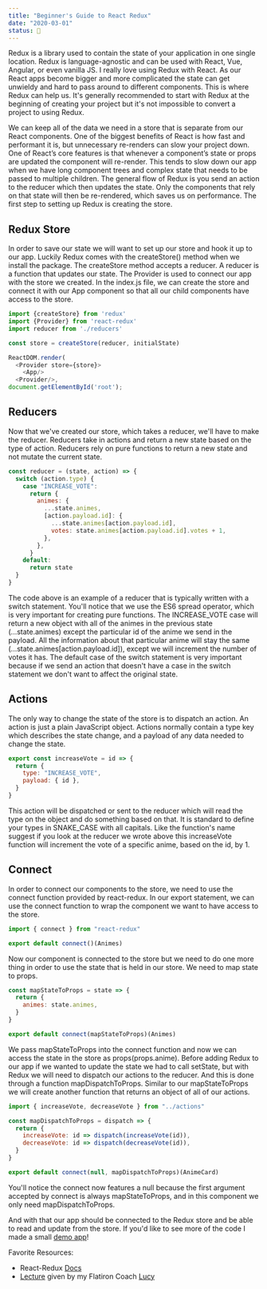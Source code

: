 ```yaml
---
title: "Beginner's Guide to React Redux"
date: "2020-03-01"
status: 🌸
---
```


Redux is a library used to contain the state of your application in one single location. Redux is language-agnostic and can be used with React, Vue, Angular, or even vanilla JS. I really love using Redux with React. As our React apps become bigger and more complicated the state can get unwieldy and hard to pass around to different components. This is where Redux can help us. It's generally recommended to start with Redux at the beginning of creating your project but it's not impossible to convert a project to using Redux.

We can keep all of the data we need in a store that is separate from our React components. One of the biggest benefits of React is how fast and performant it is, but unnecessary re-renders can slow your project down. One of React’s core features is that whenever a component’s state or props are updated the component will re-render. This tends to slow down our app when we have long component trees and complex state that needs to be passed to multiple children. The general flow of Redux is you send an action to the reducer which then updates the state. Only the components that rely on that state will then be re-rendered, which saves us on performance. The first step to setting up Redux is creating the store.

## Redux Store

In order to save our state we will want to set up our store and hook it up to our app. Luckily Redux comes with the createStore() method when we install the package. The createStore method accepts a reducer. A reducer is a function that updates our state. The Provider is used to connect our app with the store we created. In the index.js file, we can create the store and connect it with our App component so that all our child components have access to the store.

```javascript
import {createStore} from 'redux'
import {Provider} from 'react-redux'
import reducer from './reducers'

const store = createStore(reducer, initialState)

ReactDOM.render(
  <Provider store={store}>
    <App/>
  <Provider/>,
document.getElementById('root');

```

## Reducers

Now that we've created our store, which takes a reducer, we'll have to make the reducer. Reducers take in actions and return a new state based on the type of action. Reducers rely on pure functions to return a new state and not mutate the current state.

```javascript
const reducer = (state, action) => {
  switch (action.type) {
    case "INCREASE_VOTE":
      return {
        animes: {
          ...state.animes,
          [action.payload.id]: {
            ...state.animes[action.payload.id],
            votes: state.animes[action.payload.id].votes + 1,
          },
        },
      }
    default:
      return state
  }
}
```

The code above is an example of a reducer that is typically written with a switch statement. You'll notice that we use the ES6 spread operator, which is very important for creating pure functions. The INCREASE_VOTE case will return a new object with all of the animes in the previous state (...state.animes) except the particular id of the anime we send in the payload. All the information about that particular anime will stay the same (...state.animes[action.payload.id]), except we will increment the number of votes it has. The default case of the switch statement is very important because if we send an action that doesn't have a case in the switch statement we don't want to affect the original state.

## Actions

The only way to change the state of the store is to dispatch an action. An action is just a plain JavaScript object. Actions normally contain a type key which describes the state change, and a payload of any data needed to change the state.

```javascript
export const increaseVote = id => {
  return {
    type: "INCREASE_VOTE",
    payload: { id },
  }
}
```

This action will be dispatched or sent to the reducer which will read the type on the object and do something based on that. It is standard to define your types in SNAKE_CASE with all capitals. Like the function's name suggest if you look at the reducer we wrote above this increaseVote function will increment the vote of a specific anime, based on the id, by 1.

## Connect

In order to connect our components to the store, we need to use the connect function provided by react-redux. In our export statement, we can use the connect function to wrap the component we want to have access to the store.

```javascript
import { connect } from "react-redux"

export default connect()(Animes)
```

Now our component is connected to the store but we need to do one more thing in order to use the state that is held in our store. We need to map state to props.

```javascript
const mapStateToProps = state => {
  return {
    animes: state.animes,
  }
}

export default connect(mapStateToProps)(Animes)
```

We pass mapStateToProps into the connect function and now we can access the state in the store as props(props.anime). Before adding Redux to our app if we wanted to update the state we had to call setState, but with Redux we will need to dispatch our actions to the reducer. And this is done through a function mapDispatchToProps. Similar to our mapStateToProps we will create another function that returns an object of all of our actions.

```javascript
import { increaseVote, decreaseVote } from "../actions"

const mapDispatchToProps = dispatch => {
  return {
    increaseVote: id => dispatch(increaseVote(id)),
    decreaseVote: id => dispatch(decreaseVote(id)),
  }
}

export default connect(null, mapDispatchToProps)(AnimeCard)
```

You'll notice the connect now features a null because the first argument accepted by connect is always mapStateToProps, and in this component we only need mapDispatchToProps.

And with that our app should be connected to the Redux store and be able to read and update from the store. If you'd like to see more of the code I made a small [demo app](https://github.com/Taljjaa/React-Redux-Anime-Demo)!

Favorite Resources:

- React-Redux [Docs](https://react-redux.js.org/introduction/quick-start)
- [Lecture](https://www.youtube.com/watch?v=U5zmynk4fFI) given by my Flatiron Coach [Lucy](https://twitter.com/LucySuddenly)
